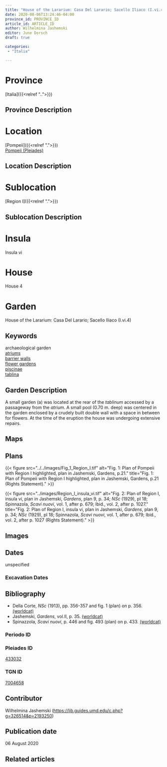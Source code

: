 ```yaml
---
title: "House of the Lararium: Casa Del Larario; Sacello Iliaco (I.vi.4)"
date: 2020-08-06T13:24:46-04:00
province_id: PROVINCE_ID
article_id: ARTICLE_ID
author: Wilhelmina Jashemski
editor: June Dorsch
draft: true

categories:
 - "Italia"

---
```


# Province

[Italia]({{<relref "..">}})

## Province Description

<!-- DESCRIPTION -->


# Location

[Pompeii]({{<relref ".">}}) \
[Pompeii (Pleiades)](https://pleiades.stoa.org/places/433032)

## Location Description

<!-- LEAVE THIS BLANK FOR NOW -->

# Sublocation

[Region I]({{<relref ".">}})

## Sublocation Description

<!-- DESCRIPTION -->

# Insula

Insula vi

# House

House 4

# Garden

House of the Lararium: Casa Del Larario; Sacello Iliaco (I.vi.4)

## Keywords

archaeological garden \
[atriums](http://vocab.getty.edu/page/aat/300004097) \
[barrier walls](http://vocab.getty.edu/page/aat/300419302) \
[flower gardens](http://vocab.getty.edu/page/aat/300008135) \
[piscinae]( http://vocab.getty.edu/page/aat/300375619) \
[tablina](http://vocab.getty.edu/page/aat/300004180)

## Garden Description

A small garden (a) was located at the rear of the *tablinum* accessed by a passageway from the *atrium*. A small pool (0.70 m. deep) was centered in the garden enclosed by a crudely built double wall with a space in between for flowers. At the time of the eruption the house was undergoing extensive repairs.

## Maps

<!--
OLD WAY (DO NOT USE)
![alt_text](../../images/image_name.ext)
*CAPTION*

NEW WAY ↓↓↓↓
{{< figure src="../../images/image_name.ext" alt="ALT_TEXT" title="CAPTION" >}}
-->

## Plans

{{< figure src="../../images/Fig_1_Region_I.tif" alt="Fig. 1: Plan of Pompeii with Region I highlighted, plan in Jashemski, Gardens, p.21." title="Fig. 1: Plan of Pompeii with Region I highlighted, plan in Jashemski, Gardens, p.21 (Rights Statement)." >}}

{{< figure src="../images/Region_I_insula_vi.tif" alt="Fig. 2: Plan of Region I, insula vi, plan in Jashemski, *Gardens*, plan 9, p. 34; *NSc* (1929), pl 18; Spinnazola, *Scavi nuovi*, vol. 1, after p. 679; Ibid., vol. 2, after p. 1027." title="Fig. 2: Plan of Region I, insula vi, plan in Jashemski, *Gardens*, plan 9, p. 34; *NSc* (1929), pl 18; Spinnazola, *Scavi nuovi*, vol. 1, after p. 679; Ibid., vol. 2, after p. 1027 (Rights Statement)." >}}

## Images


## Dates

unspecified

### Excavation Dates


## Bibliography

* Della Corte, *NSc* (1913), pp. 356-357 and fig. 1 (plan) on p. 356. [(worldcat)](http://www.worldcat.org/oclc/859831184)
* Jashemski, *Gardens*, vol.II, p. 35. [(worldcat)](http://www.worldcat.org/oclc/921816405)
* Spinazzola, *Scavi nuovi*, p. 446 and fig. 493 (plan) on p. 433. [(worldcat)](http://www.worldcat.org/oclc/883858580)

### Periodo ID

<!-- [PERIODO_ID](https://pleiades.stoa.org/places/PLEIADES_ID) -->

### Pleiades ID

[433032](https://pleiades.stoa.org/places/433032)

### TGN ID

[7004658](http://vocab.getty.edu/page/tgn/7004658)

## Contributor

Wilhelmina Jashemski (https://lib.guides.umd.edu/c.php?g=326514&p=2193250)

## Publication date

06 August 2020

## Related articles

<!-- Links to other related articles. Leave blank for now -->
